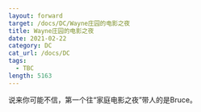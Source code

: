 ```yaml
---
layout: forward
target: /docs/DC/Wayne庄园的电影之夜
title: Wayne庄园的电影之夜
date: 2021-02-22
category: DC
cat_url: /docs/DC
tags: 
  - TBC
length: 5163
---
```


说来你可能不信，第一个往“家庭电影之夜”带人的是Bruce。
